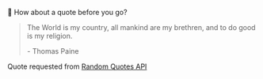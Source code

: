 📣 How about a quote before you go?

> The World is my country, all mankind are my brethren, and to do good is my religion.
>
> <p>- Thomas Paine</p>

Quote requested from [Random Quotes API](https://github.com/lukePeavey/quotable)

